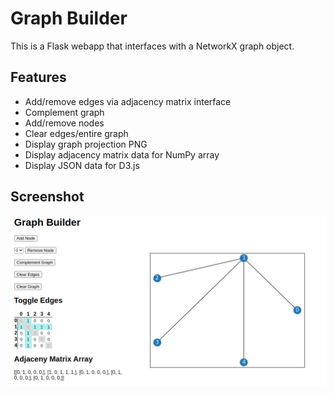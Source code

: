 # Graph Builder

This is a Flask webapp that interfaces with a NetworkX graph object.

## Features

- Add/remove edges via adjacency matrix interface
- Complement graph
- Add/remove nodes
- Clear edges/entire graph
- Display graph projection PNG 
- Display adjacency matrix data for NumPy array
- Display JSON data for D3.js

## Screenshot

![screenshot](screenshot.png)